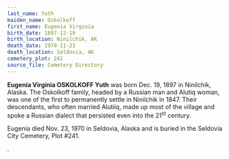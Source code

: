 ```yaml
---
last_name: Yuth
maiden_name: Oskolkoff
first_name: Eugenia Virginia
birth_date: 1897-12-19
birth_location: Ninilchik, AK
death_date: 1970-11-23
death_location: Seldovia, AK
cemetery_plot: 241
source_file: Cemetery Directory
---
```


**Eugenia Virginia OSKOLKOFF Yuth** was born Dec. 19, 1897 in Ninilchik,
Alaska. The Oskolkoff family, headed by a Russian man and Alutiq woman,
was one of the first to permanently settle in Ninilchik in 1847. Their
descendants, who often married Alutiiq, made up most of the village and
spoke a Russian dialect that persisted even into the 21<sup>st</sup>
century.

Eugenia died Nov. 23, 1970 in Seldovia, Alaska and is buried in the
Seldovia City Cemetery, Plot \#241.

.

